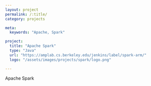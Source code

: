 ```yaml
---
layout: project
permalink: /:title/
category: projects

meta:
  keywords: "Apache, Spark"

project:
  title: "Apache Spark"
  type: "Java"
  url: "https://amplab.cs.berkeley.edu/jenkins/label/spark-arm/"
  logo: "/assets/images/projects/spark/logo.png"

---	
```

<p>Apache Spark</p>